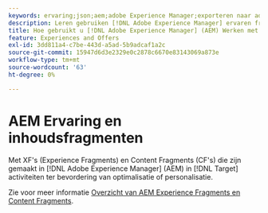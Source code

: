 ```yaml
---
keywords: ervaring;json;aem;adobe Experience Manager;exporteren naar adobe target;beleving, fragmenten;fragmenten;XF
description: Leren gebruiken [!DNL Adobe Experience Manager] ervaren fragmenten in [!DNL Adobe Target] activiteiten.
title: Hoe gebruikt u [!DNL Adobe Experience Manager] (AEM) Werken met fragmenten?
feature: Experiences and Offers
exl-id: 3dd811a4-c7be-443d-a5ad-5b9adcaf1a2c
source-git-commit: 15947d6d3e2329e0c2878c6670e83143069a873e
workflow-type: tm+mt
source-wordcount: '63'
ht-degree: 0%

---
```


# AEM Ervaring en inhoudsfragmenten

Met XF&#39;s (Experience Fragments) en Content Fragments (CF&#39;s) die zijn gemaakt in [!DNL Adobe Experience Manager] (AEM) in [!DNL Target] activiteiten ter bevordering van optimalisatie of personalisatie.

Zie voor meer informatie [Overzicht van AEM Experience Fragments en Content Fragments](/help/main/c-integrating-target-with-mac/aem/aem-experience-and-content-fragments.md).